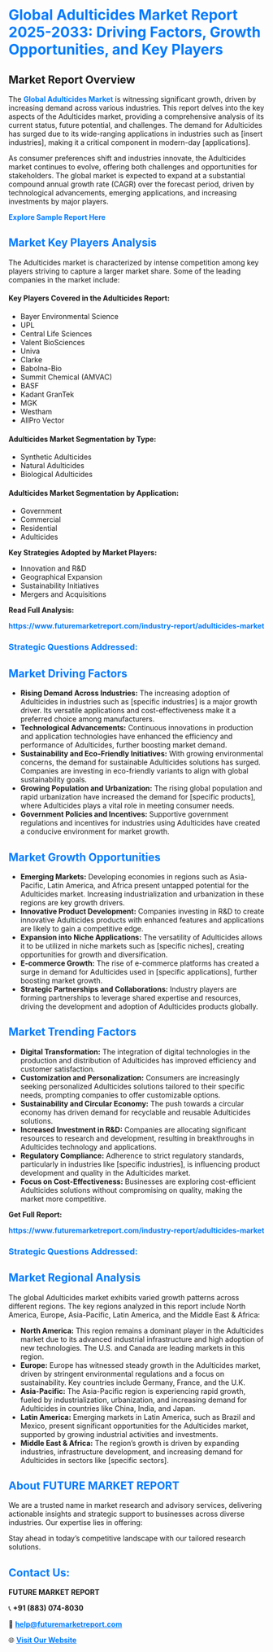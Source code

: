 <h1 style="color: #007BFF;">Global Adulticides Market Report 2025-2033: Driving Factors, Growth Opportunities, and Key Players</h1>

<section id="overview">
<h2>Market Report Overview</h2>
<p>The <a href="https://www.futuremarketreport.com/industry-report/adulticides-market" style="color: #007BFF; text-decoration: none;"><strong>Global Adulticides Market</strong></a> is witnessing significant growth, driven by increasing demand across various industries. This report delves into the key aspects of the Adulticides market, providing a comprehensive analysis of its current status, future potential, and challenges. The demand for Adulticides has surged due to its wide-ranging applications in industries such as [insert industries], making it a critical component in modern-day [applications].</p>
<p>As consumer preferences shift and industries innovate, the Adulticides market continues to evolve, offering both challenges and opportunities for stakeholders. The global market is expected to expand at a substantial compound annual growth rate (CAGR) over the forecast period, driven by technological advancements, emerging applications, and increasing investments by major players.</p>
</section>

<section id="overview">
<p><a href="https://www.futuremarketreport.com/request-sample/reportId=125723" style="color: #007BFF; text-decoration: none;"><strong>Explore Sample Report Here</strong></a></p>
</section>

<section id="key-players">
<h2 style="color: #007BFF;">Market Key Players Analysis</h2>
<p>The Adulticides market is characterized by intense competition among key players striving to capture a larger market share. Some of the leading companies in the market include:</p>
<h4>Key Players Covered in the Adulticides Report:</h4>
<ul><li>Bayer Environmental Science</li><li>UPL</li><li>Central Life Sciences</li><li>Valent BioSciences</li><li>Univa</li><li>Clarke</li><li>Babolna-Bio</li><li>Summit Chemical (AMVAC)</li><li>BASF</li><li>Kadant GranTek</li><li>MGK</li><li>Westham</li><li>AllPro Vector</li></ul>
<h4>Adulticides Market Segmentation by Type:</h4>
<ul><li>Synthetic Adulticides</li><li>Natural Adulticides</li><li>Biological Adulticides</li></ul>

<h4>Adulticides Market Segmentation by Application:</h4>
<ul><li>Government</li><li>Commercial</li><li>Residential</li><li>Adulticides</li></ul>
<p><strong>Key Strategies Adopted by Market Players:</strong></p>
<ul>
<li>Innovation and R&D</li>
<li>Geographical Expansion</li>
<li>Sustainability Initiatives</li>
<li>Mergers and Acquisitions</li>
</ul>
</section>

<section>
<p><strong>Read Full Analysis: </strong></p><a href="https://www.futuremarketreport.com/industry-report/adulticides-market" style="color: #007BFF; text-decoration: none;"><strong>https://www.futuremarketreport.com/industry-report/adulticides-market</strong></a>
<h3 style="color: #007BFF;">Strategic Questions Addressed:</h3>
</section>

<section id="driving-factors">
<h2 style="color: #007BFF;">Market Driving Factors</h2>
<ul>
<li><strong>Rising Demand Across Industries:</strong> The increasing adoption of Adulticides in industries such as [specific industries] is a major growth driver. Its versatile applications and cost-effectiveness make it a preferred choice among manufacturers.</li>
<li><strong>Technological Advancements:</strong> Continuous innovations in production and application technologies have enhanced the efficiency and performance of Adulticides, further boosting market demand.</li>
<li><strong>Sustainability and Eco-Friendly Initiatives:</strong> With growing environmental concerns, the demand for sustainable Adulticides solutions has surged. Companies are investing in eco-friendly variants to align with global sustainability goals.</li>
<li><strong>Growing Population and Urbanization:</strong> The rising global population and rapid urbanization have increased the demand for [specific products], where Adulticides plays a vital role in meeting consumer needs.</li>
<li><strong>Government Policies and Incentives:</strong> Supportive government regulations and incentives for industries using Adulticides have created a conducive environment for market growth.</li>
</ul>
</section>

<section id="growth-opportunities">
<h2 style="color: #007BFF;">Market Growth Opportunities</h2>
<ul>
<li><strong>Emerging Markets:</strong> Developing economies in regions such as Asia-Pacific, Latin America, and Africa present untapped potential for the Adulticides market. Increasing industrialization and urbanization in these regions are key growth drivers.</li>
<li><strong>Innovative Product Development:</strong> Companies investing in R&D to create innovative Adulticides products with enhanced features and applications are likely to gain a competitive edge.</li>
<li><strong>Expansion into Niche Applications:</strong> The versatility of Adulticides allows it to be utilized in niche markets such as [specific niches], creating opportunities for growth and diversification.</li>
<li><strong>E-commerce Growth:</strong> The rise of e-commerce platforms has created a surge in demand for Adulticides used in [specific applications], further boosting market growth.</li>
<li><strong>Strategic Partnerships and Collaborations:</strong> Industry players are forming partnerships to leverage shared expertise and resources, driving the development and adoption of Adulticides products globally.</li>
</ul>
</section>

<section id="trending-factors">
<h2 style="color: #007BFF;">Market Trending Factors</h2>
<ul>
<li><strong>Digital Transformation:</strong> The integration of digital technologies in the production and distribution of Adulticides has improved efficiency and customer satisfaction.</li>
<li><strong>Customization and Personalization:</strong> Consumers are increasingly seeking personalized Adulticides solutions tailored to their specific needs, prompting companies to offer customizable options.</li>
<li><strong>Sustainability and Circular Economy:</strong> The push towards a circular economy has driven demand for recyclable and reusable Adulticides solutions.</li>
<li><strong>Increased Investment in R&D:</strong> Companies are allocating significant resources to research and development, resulting in breakthroughs in Adulticides technology and applications.</li>
<li><strong>Regulatory Compliance:</strong> Adherence to strict regulatory standards, particularly in industries like [specific industries], is influencing product development and quality in the Adulticides market.</li>
<li><strong>Focus on Cost-Effectiveness:</strong> Businesses are exploring cost-efficient Adulticides solutions without compromising on quality, making the market more competitive.</li>
</ul>
</section>

<section>
<p><strong>Get Full Report: </strong></p><a href="https://www.futuremarketreport.com/industry-report/adulticides-market" style="color: #007BFF; text-decoration: none;"><strong>https://www.futuremarketreport.com/industry-report/adulticides-market</strong></a>
<h3 style="color: #007BFF;">Strategic Questions Addressed:</h3>
</section>


<section id="regional-analysis">
<h2 style="color: #007BFF;">Market Regional Analysis</h2>
<p>The global Adulticides market exhibits varied growth patterns across different regions. The key regions analyzed in this report include North America, Europe, Asia-Pacific, Latin America, and the Middle East & Africa:</p>
<ul>
<li><strong>North America:</strong> This region remains a dominant player in the Adulticides market due to its advanced industrial infrastructure and high adoption of new technologies. The U.S. and Canada are leading markets in this region.</li>
<li><strong>Europe:</strong> Europe has witnessed steady growth in the Adulticides market, driven by stringent environmental regulations and a focus on sustainability. Key countries include Germany, France, and the U.K.</li>
<li><strong>Asia-Pacific:</strong> The Asia-Pacific region is experiencing rapid growth, fueled by industrialization, urbanization, and increasing demand for Adulticides in countries like China, India, and Japan.</li>
<li><strong>Latin America:</strong> Emerging markets in Latin America, such as Brazil and Mexico, present significant opportunities for the Adulticides market, supported by growing industrial activities and investments.</li>
<li><strong>Middle East & Africa:</strong> The region’s growth is driven by expanding industries, infrastructure development, and increasing demand for Adulticides in sectors like [specific sectors].</li>
</ul>
</section>

<footer>
<h2 style="color: #007BFF;">About FUTURE MARKET REPORT</h2>
<p>We are a trusted name in market research and advisory services, delivering actionable insights and strategic support to businesses across diverse industries. Our expertise lies in offering:</p>

<p>Stay ahead in today’s competitive landscape with our tailored research solutions.</p>

<h2 style="color: #007BFF;">Contact Us:</h2>
<p><strong>FUTURE MARKET REPORT</strong></p>
<p>📞 <strong>+91 (883) 074-8030</strong></p>
<p>📧 <strong><a href="mailto:help@futuremarketreport.com" style="color: #007BFF;">help@futuremarketreport.com</a></strong></p>
<p>🌐 <strong><a href="https://www.futuremarketreport.com/" style="color: #007BFF;">Visit Our Website</a></strong></p>
</footer>
